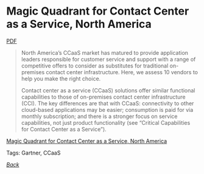 # Magic Quadrant for Contact Center as a Service, North America

[PDF](../../docs/Gartner-2018-CCaaS-NorthAmerica.pdf)

> North America’s CCaaS market has matured to provide application leaders responsible for customer service and support with a range of competitive offers to consider as substitutes for traditional on-premises contact center infrastructure. Here, we assess 10 vendors to help you make the right choice.
>
> Contact center as a service (CCaaS) solutions offer similar functional capabilities to those of on-premises contact center infrastructure (CCI). The key differences are that with CCaaS: connectivity to other cloud-based applications may be easier; consumption is paid for via monthly subscription; and there is a stronger focus on service capabilities, not just product functionality (see “Critical Capabilities for Contact Center as a Service”).

[Magic Quadrant for Contact Center as a Service, North America](https://www.gartner.com/doc/reprints?id=1-5LVTUOD&ct=181017&st=sb)

Tags: Gartner, CCaaS

[_Back_](README.md)
